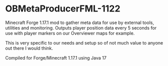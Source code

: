 # OBMetaProducerFML-1122

Minecraft Forge 1.17.1 mod to gather meta data for use by external tools, utilities and monitoring.
Outputs player position data every 5 seconds for use with player markers on our Overviewer maps for example.

This is very specific to our needs and setup so of not much value to anyone out there I would think.

Compiled for Forge/Minecraft 1.17.1 using Java 17
